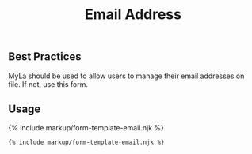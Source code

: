 ﻿---
title: Email Address
summary: The Email Addresses block allows users to manage their on-file email addresses.
tags: form-templates
layout: guide
eleventyNavigation:
  key: Email Address
  parent: Form Templates
  order: 4
  excerpt: The Email Addresses block allows users to manage their on-file email addresses.
  img: /img/illustrations/illus-email-address.svg
---

## Best Practices

MyLa should be used to allow users to manage their email addresses on file. If not, use this form.

## Usage

{% include markup/form-template-email.njk %}

``` html
{% include markup/form-template-email.njk %}
```
